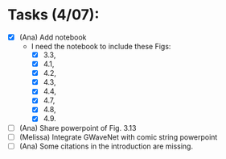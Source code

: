 # Tasks (4/07):

- [X]  (Ana) Add notebook
    - I need the notebook to include these Figs:
        - [X] 3.3,
        - [X] 4.1,
        - [X] 4.2,
        - [X] 4.3,
        - [X] 4.4,
        - [X] 4.7,
        - [X] 4.8,
        - [X] 4.9.
- [ ]  (Ana) Share powerpoint of Fig. 3.13
- [ ]  (Melissa) Integrate GWaveNet with comic string powerpoint
- [ ]  (Ana) Some citations in the introduction are missing.

